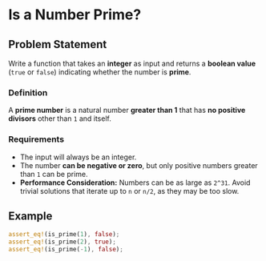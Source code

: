 # Is a Number Prime?

## Problem Statement
Write a function that takes an **integer** as input and returns a **boolean value** (`true` or `false`) indicating whether the number is **prime**.

### Definition
A **prime number** is a natural number **greater than 1** that has **no positive divisors** other than `1` and itself.

### Requirements
- The input will always be an integer.  
- The number **can be negative or zero**, but only positive numbers greater than `1` can be prime.  
- **Performance Consideration:** Numbers can be as large as `2^31`. Avoid trivial solutions that iterate up to `n` or `n/2`, as they may be too slow.

## Example
```rust
assert_eq!(is_prime(1), false);
assert_eq!(is_prime(2), true);
assert_eq!(is_prime(-1), false);
